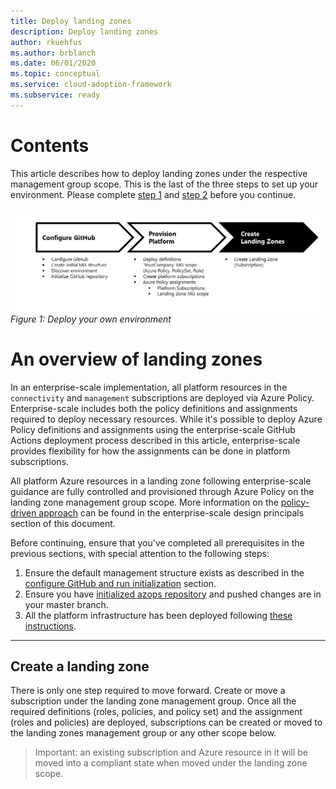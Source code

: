 ```yaml
---
title: Deploy landing zones
description: Deploy landing zones
author: rkuehfus
ms.author: brblanch
ms.date: 06/01/2020
ms.topic: conceptual
ms.service: cloud-adoption-framework
ms.subservice: ready
---
```


# Contents

This article describes how to deploy landing zones under the respective management group scope. This is the last of the three steps to set up your environment. Please complete [step 1](./Configure-run-initialization.md) and [step 2](./deploy-landing-zone.md) before you continue.

![Deploy your own environment process: step 3](../media/deploy-environment-step-3.png)
_Figure 1: Deploy your own environment_

# An overview of landing zones

In an enterprise-scale implementation, all platform resources in the `connectivity` and `management` subscriptions are deployed via Azure Policy. Enterprise-scale includes both the policy definitions and assignments required to deploy necessary resources. While it's possible to deploy Azure Policy definitions and assignments using the enterprise-scale GitHub Actions deployment process described in this article, enterprise-scale provides flexibility for how the assignments can be done in platform subscriptions.

All platform Azure resources in a landing zone following enterprise-scale guidance are fully controlled and provisioned through Azure Policy on the landing zone management group scope. More information on the [policy-driven approach](./../Design-Principles.md) can be found in the enterprise-scale design principals section of this document.

Before continuing, ensure that you've completed all prerequisites in the previous sections, with special attention to the following steps:

1. Ensure the default management structure exists as described in the [configure GitHub and run initialization](./Configure-run-initialization.md) section.
2. Ensure you have [initialized azops repository](./Configure-run-initialization.md) and pushed changes are in your master branch.
3. All the platform infrastructure has been deployed following [these instructions](./deploy-platform-infrastructure.md).

---

## Create a landing zone

There is only one step required to move forward. Create or move a subscription under the landing zone management group. Once all the required definitions (roles, policies, and policy set) and the assignment (roles and policies) are deployed, subscriptions can be created or moved to the landing zones management group or any other scope below.

> Important: an existing subscription and Azure resource in it will be moved into a compliant state when moved under the landing zone scope.
